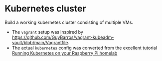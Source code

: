 # Kubernetes cluster

Build a working kubernetes cluster consisting of multiple VMs.

* The `vagrant` setup was inspired by https://github.com/GuyBarros/vagrant-kubeadm-vault/blob/main/Vagrantfile.
* The actual `kubernetes` config was converted from the excellent tutorial [Running Kubernetes on your Raspberry Pi homelab](`running_kubernetes_on_your_raspberry_pi_homelab.pdf`)

